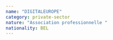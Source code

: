 ```yaml
---
name: "DIGITALEUROPE"
category: private-sector
nature: "Association professionnelle "
nationality: BEL
---
```

    